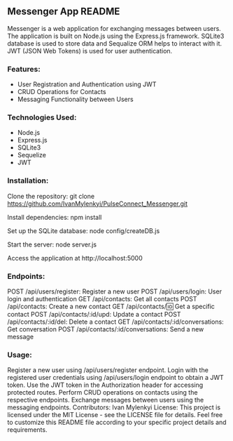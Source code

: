 ## Messenger App README
Messenger is a web application for exchanging messages between users. The application is built on Node.js using the Express.js framework. SQLite3 database is used to store data and Sequalize ORM helps to interact with it. JWT (JSON Web Tokens) is used for user authentication.
### Features:
- User Registration and Authentication using JWT
- CRUD Operations for Contacts
- Messaging Functionality between Users
### Technologies Used:
- Node.js
- Express.js
- SQLite3
- Sequelize
- JWT
### Installation:
Clone the repository:
git clone https://github.com/IvanMylenkyi/PulseConnect_Messenger.git

Install dependencies:
npm install

Set up the SQLite database:
node config/createDB.js

Start the server:
node server.js

Access the application at http://localhost:5000
### Endpoints:
POST /api/users/register: Register a new user
POST /api/users/login: User login and authentication
GET /api/contacts: Get all contacts
POST /api/contacts: Create a new contact
GET /api/contacts/:id: Get a specific contact
POST /api/contacts/:id/upd: Update a contact
POST /api/contacts/:id/del: Delete a contact
GET /api/contacts/:id/conversations: Get conversation
POST /api/contacts/:id/conversations: Send a new message
### Usage:
Register a new user using /api/users/register endpoint.
Login with the registered user credentials using /api/users/login endpoint to obtain a JWT token.
Use the JWT token in the Authorization header for accessing protected routes.
Perform CRUD operations on contacts using the respective endpoints.
Exchange messages between users using the messaging endpoints.
Contributors:
Ivan Mylenkyi
License:
This project is licensed under the MIT License - see the LICENSE file for details.
Feel free to customize this README file according to your specific project details and requirements.
